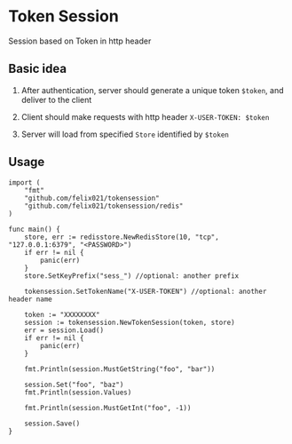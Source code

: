 # Token Session

Session based on Token in http header

## Basic idea

1. After authentication, server should generate a unique token `$token`, and deliver to the client

2. Client should make requests with http header `X-USER-TOKEN: $token`

3. Server will load from specified `Store` identified by `$token`

## Usage


```
import (
    "fmt"
    "github.com/felix021/tokensession"
    "github.com/felix021/tokensession/redis"
)

func main() {
    store, err := redisstore.NewRedisStore(10, "tcp", "127.0.0.1:6379", "<PASSWORD>")
    if err != nil {
        panic(err)
    }
    store.SetKeyPrefix("sess_") //optional: another prefix

    tokensession.SetTokenName("X-USER-TOKEN") //optional: another header name

    token := "XXXXXXXX"
    session := tokensession.NewTokenSession(token, store)
    err = session.Load()
    if err != nil {
        panic(err)
    }

    fmt.Println(session.MustGetString("foo", "bar"))

    session.Set("foo", "baz")
    fmt.Println(session.Values)

    fmt.Println(session.MustGetInt("foo", -1))

    session.Save()
}
```
